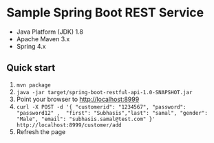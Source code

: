 Sample Spring Boot REST Service
================================

* Java Platform (JDK) 1.8
* Apache Maven 3.x
* Spring 4.x

Quick start
-----------
1. `mvn package`
2. `java -jar target/spring-boot-restful-api-1.0-SNAPSHOT.jar`
3. Point your browser to [http://localhost:8999](http://localhost:8999)
4. `curl -X POST -d '{ "customerid": "1234567", "password": "password12" , 
  "first": "Subhasis","last": "samal",
 "gender": "Male", "email": "subhasis.samal@test.com"
 }' http://localhost:8999/customer/add`
5. Refresh the page
